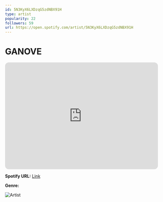 ```yaml
---
id: 5N3KyX6LXDzqG5zdNBX91H
type: artist
popularity: 22
followers: 59
url: https://open.spotify.com/artist/5N3KyX6LXDzqG5zdNBX91H
---
```

# GANOVE

<iframe style="border-radius:12px" src="https://open.spotify.com/embed/artist/5N3KyX6LXDzqG5zdNBX91H" width="100%" height="352" frameBorder="0" allowfullscreen="" allow="autoplay; clipboard-write; encrypted-media; fullscreen; picture-in-picture" loading="lazy"></iframe>

**Spotify URL:** [Link](https://open.spotify.com/artist/5N3KyX6LXDzqG5zdNBX91H)

**Genre:** 

![Artist](https://i.scdn.co/image/ab6761610000e5eb9b8f2a2215354ec600e2f4fd)
